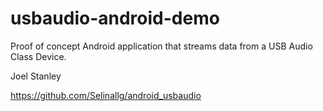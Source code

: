 usbaudio-android-demo
=====================

Proof of concept Android application that streams data from a USB Audio Class
Device.

Joel Stanley

https://github.com/Selinallg/android_usbaudio


